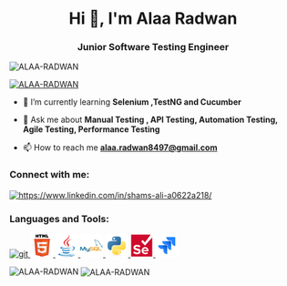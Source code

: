 <h1 align="center">Hi 👋, I'm Alaa Radwan</h1>
<h3 align="center"> Junior Software Testing Engineer </h3>

<p align="left"> <img src="https://komarev.com/ghpvc/?username=shamsali15&label=Profile%20views&color=0e75b6&style=flat" alt="ALAA-RADWAN" /> </p>

<p align="left"> <a href="https://github.com/ryo-ma/github-profile-trophy"><img src="https://github-profile-trophy.vercel.app/?username=shamsali15" alt="ALAA-RADWAN" /></a> </p>

- 🌱 I’m currently learning **Selenium ,TestNG and Cucumber**

- 💬 Ask me about **Manual Testing , API Testing, Automation Testing, Agile Testing, Performance Testing**

- 📫 How to reach me **alaa.radwan8497@gmail.com**


<h3 align="left">Connect with me:</h3>
<p align="left">
<a href="https://www.linkedin.com/in/alaa-radwan-27179a158/" target="blank"><img align="center" src="https://raw.githubusercontent.com/rahuldkjain/github-profile-readme-generator/master/src/images/icons/Social/linked-in-alt.svg" alt="https://www.linkedin.com/in/shams-ali-a0622a218/" height="30" width="40" /></a>
<h3 align="left">Languages and Tools:</h3>
<p align="left"> <a href="https://git-scm.com/" target="_blank" rel="noreferrer"> <img src="https://www.vectorlogo.zone/logos/git-scm/git-scm-icon.svg" alt="git" width="40" height="40"/> </a> <a href="https://www.w3.org/html/" target="_blank" rel="noreferrer"> <img src="https://raw.githubusercontent.com/devicons/devicon/master/icons/html5/html5-original-wordmark.svg" alt="html5" width="40" height="40"/> </a> <a href="https://www.java.com" target="_blank" rel="noreferrer"> <img src="https://raw.githubusercontent.com/devicons/devicon/master/icons/java/java-original.svg" alt="java" width="40" height="40"/> </a> <a href="https://www.mysql.com/" target="_blank" rel="noreferrer"> <img src="https://raw.githubusercontent.com/devicons/devicon/master/icons/mysql/mysql-original-wordmark.svg" alt="mysql" width="40" height="40"/> </a> <a href="https://www.python.org" target="_blank" rel="noreferrer"> <img src="https://raw.githubusercontent.com/devicons/devicon/master/icons/python/python-original.svg" alt="python" width="40" height="40"/> </a> <a href="https://www.selenium.dev/documentation/webdriver/" target="_blank" rel="noreferrer"> <img src="https://raw.githubusercontent.com/devicons/devicon/master/icons/selenium/selenium-original.svg" alt="selenium" width="40" height="40"/> </a> <a href="https://jira.atlassian.com/" target="_blank" rel="noreferrer"> <img src="https://raw.githubusercontent.com/devicons/devicon/master/icons/jira/jira-original.svg" alt="jira" width="40" height="40"/> </a> </p>

<p><img align="left" src="https://github-readme-stats.vercel.app/api/top-langs?username=ALAA-RADWAN&show_icons=true&locale=en&layout=compact" alt="ALAA-RADWAN" /></p>

<p>&nbsp;<img align="center" src="https://github-readme-stats.vercel.app/api?username=ALAA-RADWAN&show_icons=true&locale=en" alt="ALAA-RADWAN" /></p>

